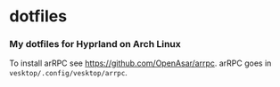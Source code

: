 # dotfiles

### My dotfiles for Hyprland on Arch Linux

To install arRPC see https://github.com/OpenAsar/arrpc.
arRPC goes in `vesktop/.config/vesktop/arrpc`.
